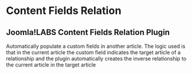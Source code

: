 Content Fields Relation
====================

Joomla!LABS Content Fields Relation Plugin
---------------------

Automatically populate a custom fields in another article.
The logic used is that in the current article the custom field indicates the target article of a relationship and the plugin automatically creates the inverse relationship to the current article in the target article
